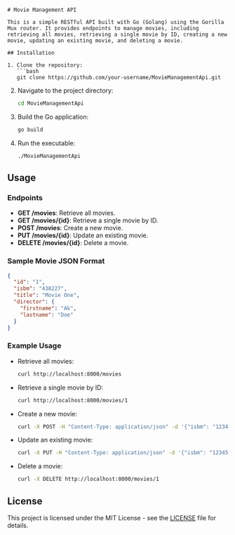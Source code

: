```

# Movie Management API

This is a simple RESTful API built with Go (Golang) using the Gorilla Mux router. It provides endpoints to manage movies, including retrieving all movies, retrieving a single movie by ID, creating a new movie, updating an existing movie, and deleting a movie.

## Installation

1. Clone the repository:
   ```bash
   git clone https://github.com/your-username/MovieManagementApi.git
   ```

2. Navigate to the project directory:
   ```bash
   cd MovieManagementApi
   ```

3. Build the Go application:
   ```bash
   go build
   ```

4. Run the executable:
   ```bash
   ./MovieManagementApi
   ```

## Usage

### Endpoints

- **GET /movies**: Retrieve all movies.
- **GET /movies/{id}**: Retrieve a single movie by ID.
- **POST /movies**: Create a new movie.
- **PUT /movies/{id}**: Update an existing movie.
- **DELETE /movies/{id}**: Delete a movie.

### Sample Movie JSON Format

```json
{
  "id": "1",
  "isbm": "438227",
  "title": "Movie One",
  "director": {
    "firstname": "Ak",
    "lastname": "Doe"
  }
}
```

### Example Usage

- Retrieve all movies:
  ```bash
  curl http://localhost:8000/movies
  ```

- Retrieve a single movie by ID:
  ```bash
  curl http://localhost:8000/movies/1
  ```

- Create a new movie:
  ```bash
  curl -X POST -H "Content-Type: application/json" -d '{"isbm": "123456", "title": "New Movie", "director": {"firstname": "John", "lastname": "Doe"}}' http://localhost:8000/movies
  ```

- Update an existing movie:
  ```bash
  curl -X PUT -H "Content-Type: application/json" -d '{"isbm": "123456", "title": "Updated Movie", "director": {"firstname": "Jane", "lastname": "Doe"}}' http://localhost:8000/movies/1
  ```

- Delete a movie:
  ```bash
  curl -X DELETE http://localhost:8000/movies/1
  ```

## License

This project is licensed under the MIT License - see the [LICENSE](LICENSE) file for details.
```

